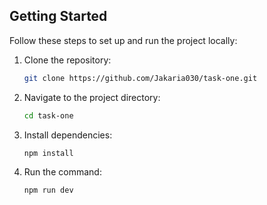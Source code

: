 ## Getting Started
Follow these steps to set up and run the project locally:

1. Clone the repository:
   ```bash
   git clone https://github.com/Jakaria030/task-one.git
   ```
2. Navigate to the project directory:
   ```bash
   cd task-one
   ```
3. Install dependencies:
   ```bash
   npm install
   ```
4. Run the command:
   ```bash
   npm run dev
   ```